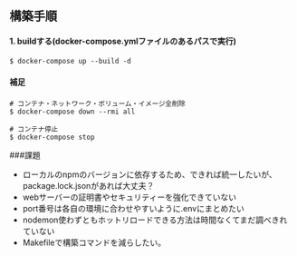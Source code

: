 
## 構築手順

#### 1. buildする(docker-compose.ymlファイルのあるパスで実行)

```
$ docker-compose up --build -d
```

#### 補足
```
# コンテナ・ネットワーク・ボリューム・イメージ全削除
$ docker-compose down --rmi all

# コンテナ停止
$ docker-compose stop

```
###課題
- ローカルのnpmのバージョンに依存するため、できれば統一したいが、package.lock.jsonがあれば大丈夫？
- webサーバーの証明書やセキュリティーを強化できていない
- port番号は各自の環境に合わせやすいように.envにまとめたい
- nodemon使わずともホットリロードできる方法は時間なくてまだ調べきれていない
- Makefileで構築コマンドを減らしたい。